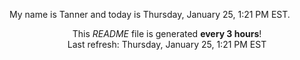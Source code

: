 My name is Tanner and today is Thursday, January 25, 1:21 PM EST.

<p align="center">This <i>README</i> file is generated <b>every 3 hours</b>!</br>Last refresh: Thursday, January 25, 1:21 PM EST<br /></p>
